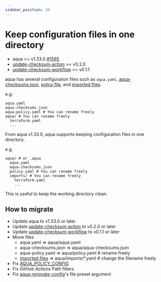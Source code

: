 ```yaml
---
sidebar_position: 30
---
```


# Keep configuration files in one directory

- aqua >= v1.33.0 [#1595](https://github.com/aquaproj/aqua/issues/1595)
- [update-checksum-action](https://github.com/aquaproj/update-checksum-action) >= v0.2.0
- [update-checksum-workflow](https://github.com/aquaproj/update-checksum-workflow) >= v0.1.1

aqua has several configuration files such as `aqua.yaml`, [aqua-checksums.json](checksum.md), [policy file](/docs/reference/security/policy-as-code), and [imported files](split-config.md).

e.g.

```
aqua.yaml
aqua-checksums.json
aqua-policy.yaml # You can rename freely
aqua/ # You can rename freely
  terraform.yaml
  ...
```

From aqua v1.33.0, aqua supports keeping configuration files in one directory.

e.g.

```
aqua/ # or .aqua
  aqua.yaml
  aqua-checksums.json
  policy.yaml # You can rename freely
  imports/ # You can rename freely
    terraform.yaml
    ...
```

This is useful to keep the working directory clean.

## How to migrate

- Update aqua to v1.33.0 or later
- Update [update-checksum-action](https://github.com/aquaproj/update-checksum-action) to v0.2.0 or later
- Update [update-checksum-workflow](https://github.com/aquaproj/update-checksum-workflow) to v0.1.1 or later
- Move files
  - aqua.yaml => aqua/aqua.yaml
  - aqua-checksums.json => aqua/aqua-checksums.json
  - aqua-policy.yaml => aqua/policy.yaml # rename freely
  - [imported files](split-config.md) => aqua/imports/*.yaml # change the filename freely
- Fix [AQUA_POLICY_CONFIG](/docs/reference/security/policy-as-code)
- Fix GitHub Actions Path filters
- Fix [aqua-renovate-config](https://github.com/aquaproj/aqua-renovate-config)'s file preset argument
